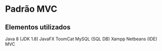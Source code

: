 # Padrão MVC 

## Elementos utilizados

Java 8 (JDK 1.8)
JavaFX 
ToomCat 
MySQL (SQL DB)
Xampp
Netbeans (IDE)
MVC
